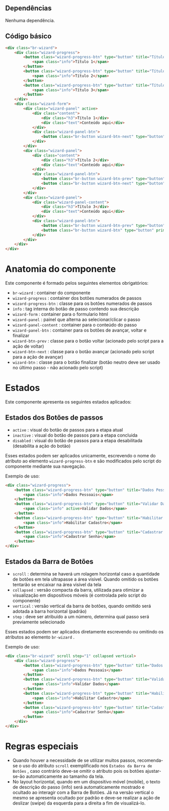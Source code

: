 ## Dependências

Nenhuma dependência.

## Código básico

```html
<div class="br-wizard">
    <div class="wizard-progress">
        <button class="wizard-progress-btn" type="button" title="Título 1" active>
            <span class="info">Título 1</span>
        </button>
        <button class="wizard-progress-btn" type="button" title="Título 2">
            <span class="info">Título 2</span>
        </button>
        <button class="wizard-progress-btn" type="button" title="Título 3">
            <span class="info">Título 3</span>
        </button>
    </div>
    <div class="wizard-form">
        <div class="wizard-panel" active>
            <div class="content">
                <div class="h3">Título 1</div>
                <div class="text">Conteúdo aqui</div>
            </div>
            <div class="wizard-panel-btn">
                <button class="br-button wizard-btn-next" type="button" primary>Avançar</button>
            </div>
        </div>
        <div class="wizard-panel">
            <div class="content">
                <div class="h3">Título 2</div>
                <div class="text">Conteúdo aqui</div>
            </div>
            <div class="wizard-panel-btn">
                <button class="br-button wizard-btn-prev" type="button" secondary>Voltar</button>
                <button class="br-button wizard-btn-next" type="button" primary>Avançar</button>
            </div>
        </div>
        <div class="wizard-panel">
            <div class="wizard-panel-content">
                <div class="h3">Título 3</div>
                <div class="text">Conteúdo aqui</div>
            </div>
            <div class="wizard-panel-btn">
                <button class="br-button wizard-btn-prev" type="button" secondary>Voltar</button>
                <button class="br-button wizard-btn" type="button" primary>Avançar</button>
            </div>
        </div>
    </div>
</div>
```

# Anatomia do componente

Este componente é formado pelos seguintes elementos obrigatórios:

-   `br-wizard` : container do componente
-   `wizard-progress` : container dos botões numerados de passos
-   `wizard-progress-btn` : classe para os botões numerados de passos
-   `info` : tag interna do botão de passo contendo sua descrição
-   `wizard-form` : container para o formulario html
-   `wizard-panel` : painel que alterna ao selecionar/clicar o passo
-   `wizard-panel-content` : container para o conteúdo do passo
-   `wizard-panel-btn` : container para os botões de avançar, voltar e finalizar
-   `wizard-btn-prev` : classe para o botão voltar (acionado pelo script para a ação de voltar)
-   `wizard-btn-next` : classe para o botão avançar (acionado pelo script para a ação de avançar)
-   `wizard-btn` : classe para o botão finalizar (botão neutro deve ser usado no último passo - não acionado pelo script)

# Estados

Este componente apresenta os seguintes estados aplicados:

## Estados dos Botões de passos

-   `active` : visual do botão de passos para a etapa atual
-   `inactive` : visual do botão de passos para a etapa concluida
-   `disabled` : visual do botão de passos para a etapa desabilitada (desabilita a ação do botão)

Esses estados podem ser aplicados unicamente, escrevendo o nome do atributo ao elemento `wizard-progress-btn` e são modificados pelo script do componente mediante sua navegação.

Exemplo de uso:

```html
<div class="wizard-progress">
    <button class="wizard-progress-btn" type="button" title="Dados Pessoais" inactive>
        <span class="info">Dados Pessoais</span>
    </button>
    <button class="wizard-progress-btn" type="button" title="Validar Dados" active>
        <span class="info" active>Validar Dados</span>
    </button>
    <button class="wizard-progress-btn" type="button" title="Habilitar Cadastro">
        <span class="info">Habilitar Cadastro</span>
    </button>
    <button class="wizard-progress-btn" type="button" title="Cadastrar Senha" disabled>
        <span class="info">Cadastrar Senha</span>
    </button>
</div>
```

## Estados da Barra de Botões

-   `scroll` : determina se haverá um rolagem horizontal caso a quantidade de botões em tela ultrapasse a área visivel. Quando omitido os botões tentarão se encaixar na área visível da tela
-   `collapsed` : versão compacta da barra, utilizada para otimizar a visualização em dispositivos móveis (é controlada pelo script do componente)
-   `vertical` : versão vertical da barra de botões, quando omitido será adotada a barra horizontal (padrão)
-   `step` : deve ser atribuído a um número, determina qual passo será previamente selecionado

Esses estados podem ser aplicados diretamente escrevendo ou omitindo os atributos ao elemento `br-wizard` .

Exemplo de uso:

```html
<div class="br-wizard" scroll step="1" collapsed vertical>
    <div class="wizard-progress">
        <button class="wizard-progress-btn" type="button" title="Dados Pessoais" inactive>
            <span class="info">Dados Pessoais</span>
        </button>
        <button class="wizard-progress-btn" type="button" title="Validar Dados" inactive>
            <span class="info">Validar Dados</span>
        </button>
        <button class="wizard-progress-btn" type="button" title="Habilitar Cadastro" active>
            <span class="info">Habilitar Cadastro</span>
        </button>
        <button class="wizard-progress-btn" type="button" title="Cadastrar Senha">
            <span class="info">Cadastrar Senha</span>
        </button>
    </div>
</div>
```

# Regras especiais

-   Quando houver a necessidade de se utilizar muitos passos, recomenda-se o uso do atributo `scroll` exemplificado nos `Estados da Barra de Botões` , caso contrário deve-se omitir o atributo pois os botões ajustar-se-ão automaticamente ao tamanho da tela.
-   No layout horizontal, quando em um dispositivo móvel (mobile), o texto de descrição do passo (info) será automaticamente mostrado e ocultado ao interagir com a Barra de Botões. Já na versão vertical o mesmo se apresenta ocultado por padrão e deve-se realizar a ação de deslizar (swipe) da esquerda para a direita a fim de visualizá-lo.
